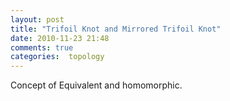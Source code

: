 ```yaml
---
layout: post
title: "Trifoil Knot and Mirrored Trifoil Knot"
date: 2010-11-23 21:48
comments: true
categories:  topology
---
```


Concept of Equivalent and homomorphic.


